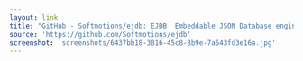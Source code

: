 ```yaml
---
layout: link
title: "GitHub - Softmotions/ejdb: EJDB  Embeddable JSON Database engine"
source: 'https://github.com/Softmotions/ejdb'
screenshot: 'screenshots/6437bb18-3816-45c8-8b9e-7a543fd3e16a.jpg'
---
```


